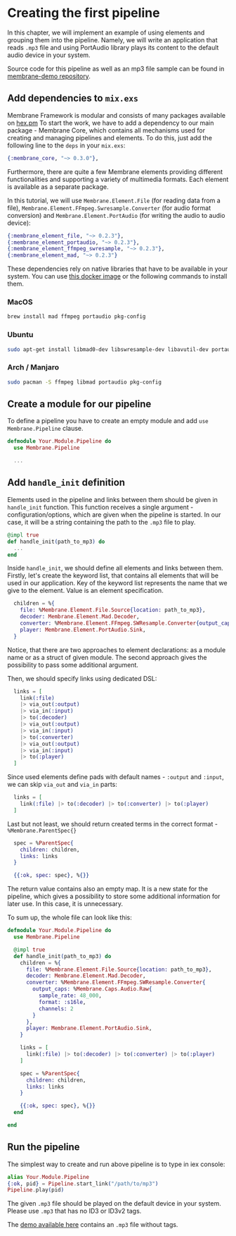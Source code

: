 # Creating the first pipeline

In this chapter, we will implement an example of using elements and grouping them into the pipeline.
Namely, we will write an application that reads `.mp3` file and using PortAudio library plays its content to the default audio device in your system.

Source code for this pipeline as well as an mp3 file sample can be found in [membrane-demo repository](https://github.com/membraneframework/membrane-demo/tree/v0.3).

## Add dependencies to `mix.exs`

Membrane Framework is modular and consists of many packages available on [hex.pm](https://hex.pm/users/membrane)
To start the work, we have to add a dependency to our main package - Membrane Core, which contains all mechanisms used for creating and managing pipelines and elements. To do this, just add the following line to the `deps` in your `mix.exs`:

```elixir
{:membrane_core, "~> 0.3.0"},
```

Furthermore, there are quite a few Membrane elements providing different functionalities and supporting a variety of multimedia formats. Each element is available as a separate package.

In this tutorial, we will use `Membrane.Element.File` (for reading data from a file), `Membrane.Element.FFmpeg.Swresample.Converter` (for audio format conversion) and `Membrane.Element.PortAudio` (for writing the audio to audio device):

```elixir
{:membrane_element_file, "~> 0.2.3"},
{:membrane_element_portaudio, "~> 0.2.3"},
{:membrane_element_ffmpeg_swresample, "~> 0.2.3"},
{:membrane_element_mad, "~> 0.2.3"}
```

These dependencies rely on native libraries that have to be available in your system. You can use [this docker image](https://hub.docker.com/r/membrane/bionic-membrane) or the following commands to install them.

### MacOS

```bash
brew install mad ffmpeg portaudio pkg-config
```

### Ubuntu

```bash
sudo apt-get install libmad0-dev libswresample-dev libavutil-dev portaudio19-dev
```

### Arch / Manjaro

```bash
sudo pacman -S ffmpeg libmad portaudio pkg-config
```

## Create a module for our pipeline

To define a pipeline you have to create an empty module and add `use Membrane.Pipeline` clause.

```elixir
defmodule Your.Module.Pipeline do
  use Membrane.Pipeline

  ...

```

## Add `handle_init` definition

Elements used in the pipeline and links between them should be given in `handle_init` function.
This function receives a single argument - configuration/options, which are given when the pipeline is started. In our case, it will be a string containing the path to the `.mp3` file to play.

```elixir
@impl true
def handle_init(path_to_mp3) do
  ...
end
```

Inside `handle_init`, we should define all elements and links between them. Firstly, let's create the keyword list, that contains all elements that will be used in our application. Key of the keyword list represents the name that we give to the element. Value is an element specification.

```elixir
  children = %{
    file: %Membrane.Element.File.Source{location: path_to_mp3},
    decoder: Membrane.Element.Mad.Decoder,
    converter: %Membrane.Element.FFmpeg.SWResample.Converter{output_caps: %Membrane.Caps.Audio.Raw{sample_rate: 48_000, format: :s16le, channels: 2}},
    player: Membrane.Element.PortAudio.Sink,
  }
```

Notice, that there are two approaches to element declarations: as a module name or as a struct of given module. The second approach gives the possibility to pass some additional argument.

Then, we should specify links using dedicated DSL:

```elixir
  links = [
    link(:file)
    |> via_out(:output)
    |> via_in(:input)
    |> to(:decoder)
    |> via_out(:output)
    |> via_in(:input)
    |> to(:converter)
    |> via_out(:output)
    |> via_in(:input)
    |> to(:player)
  ]
```

Since used elements define pads with default names - `:output` and `:input`, we can skip `via_out` and `via_in` parts:

```elixir
  links = [
    link(:file) |> to(:decoder) |> to(:converter) |> to(:player)
  ]
```

Last but not least, we should return created terms in the correct format - `%Membrane.ParentSpec{}`

```elixir
  spec = %ParentSpec{
    children: children,
    links: links
  }

  {{:ok, spec: spec}, %{}}
```

The return value contains also an empty map. It is a new state for the pipeline, which gives a possibility to store some additional information for later use. In this case, it is unnecessary.

To sum up, the whole file can look like this:

``` elixir
defmodule Your.Module.Pipeline do
  use Membrane.Pipeline

  @impl true
  def handle_init(path_to_mp3) do
    children = %{
      file: %Membrane.Element.File.Source{location: path_to_mp3},
      decoder: Membrane.Element.Mad.Decoder,
      converter: %Membrane.Element.FFmpeg.SWResample.Converter{
        output_caps: %Membrane.Caps.Audio.Raw{
          sample_rate: 48_000,
          format: :s16le,
          channels: 2
        }
      },
      player: Membrane.Element.PortAudio.Sink,
    }

    links = [
      link(:file) |> to(:decoder) |> to(:converter) |> to(:player)
    ]

    spec = %ParentSpec{
      children: children,
      links: links
    }

    {{:ok, spec: spec}, %{}}
  end

end
```

## Run the pipeline

The simplest way to create and run above pipeline is to type in iex console:

```elixir
alias Your.Module.Pipeline
{:ok, pid} = Pipeline.start_link("/path/to/mp3")
Pipeline.play(pid)
```

The given `.mp3` file should be played on the default device in your system. Please use `.mp3` that has no ID3 or ID3v2 tags.

The [demo available here](https://github.com/membraneframework/membrane-demo/tree/v0.3) contains an `.mp3` file without tags.

